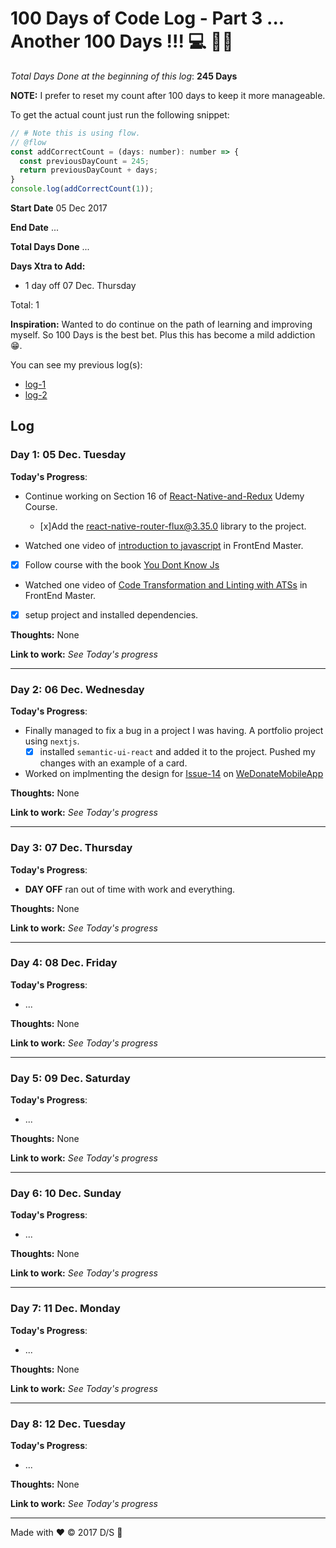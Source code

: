 # 100 Days of Code Log - Part 3 ... Another 100 Days !!! 💻 🕺🤖

*Total Days Done at the beginning of this log*: **245 Days**

**NOTE:** I prefer to reset my count after 100 days to keep it more manageable.

To get the actual count just run the following snippet: 

```js
// # Note this is using flow.
// @flow
const addCorrectCount = (days: number): number => {
  const previousDayCount = 245; 
  return previousDayCount + days;
}
console.log(addCorrectCount(1));
```

**Start Date** 05 Dec 2017

**End Date** ...

**Total Days Done**  ...

**Days Xtra to Add:**

  - 1 day off 07 Dec. Thursday

  Total: 1

**Inspiration:** Wanted to do continue on the path of learning and improving myself. So 100 Days is the best bet. Plus this has become a mild addiction 😁.

You can see my previous log(s): 
  -  [log-1](previous_logs/README_LOG_PT_1.md)
  -  [log-2](previous_logs/README_LOG_PT_2.md)


## Log

### Day 1: 05 Dec. Tuesday

**Today's Progress**: 

- Continue working on Section 16 of [React-Native-and-Redux](https://www.udemy.com/the-complete-react-native-and-redux-course/learn/v4/t/lecture/5738524.1?start=0) Udemy Course.
  - [x]Add the react-native-router-flux@3.35.0 library to the project.

- Watched one video of [introduction to javascript](https://frontendmasters.com/courses/javascript-basics/kyle-s-work) in FrontEnd Master.
 - [x] Follow course with the book [You Dont Know Js](https://github.com/getify/You-Dont-Know-JS/blob/master/up%20&%20going/README.md#you-dont-know-js-up--going)

- Watched one video of [Code Transformation and Linting with ATSs](https://frontendmasters.com/courses/linting-asts/introduction/) in FrontEnd Master.
 -  [x] setup project and installed dependencies.


**Thoughts:** None

**Link to work:** *See Today's progress*

<hr />


### Day 2: 06 Dec. Wednesday

**Today's Progress**: 

- Finally managed to fix a bug in a project I was having. A portfolio project using `nextjs`.
  - [x] installed `semantic-ui-react` and added it to the project. Pushed my changes with an example of a card.

- Worked on implmenting the design for [Issue-14](https://github.com/Kartikkh/WeDonateMobileApp/issues/14) on [WeDonateMobileApp](https://github.com/Kartikkh/WeDonateMobileApp/commit/8a0a109e2c3e20da982eeccb838bfa51c5dd5277)

**Thoughts:** None

**Link to work:** *See Today's progress*

<hr />

### Day 3: 07 Dec. Thursday

**Today's Progress**: 

- **DAY OFF** ran out of time with work and everything.

**Thoughts:** None

**Link to work:** *See Today's progress*

<hr />

### Day 4: 08 Dec. Friday

**Today's Progress**: 

- ...

**Thoughts:** None

**Link to work:** *See Today's progress*

<hr />

### Day 5: 09 Dec. Saturday

**Today's Progress**: 

- ...

**Thoughts:** None

**Link to work:** *See Today's progress*

<hr />

### Day 6: 10 Dec. Sunday

**Today's Progress**: 

- ...

**Thoughts:** None

**Link to work:** *See Today's progress*

<hr />

### Day 7: 11 Dec. Monday

**Today's Progress**: 

- ...

**Thoughts:** None

**Link to work:** *See Today's progress*

<hr />

### Day 8: 12 Dec. Tuesday

**Today's Progress**: 

- ...

**Thoughts:** None

**Link to work:** *See Today's progress*

<hr />

Made with ❤️ &copy; 2017 D/S 💯